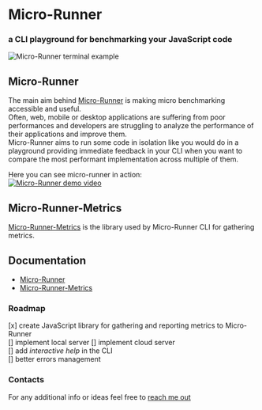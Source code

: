 # Micro-Runner
### a CLI playground for benchmarking your JavaScript code 

![Micro-Runner terminal example](https://github.com/lucamezzalira/micro-runner/raw/master/micro-runner.png "Micro-Runner terminal example")


## Micro-Runner
The main aim behind [Micro-Runner](https://github.com/lucamezzalira/micro-runner/blob/master/micro-runner/README.md) is making micro benchmarking accessible and useful.    
Often, web, mobile or desktop applications are suffering from poor performances and developers are struggling to analyze the performance of their applications and improve them.      
Micro-Runner aims to run some code in isolation like you would do in a playground providing immediate feedback in your CLI when you want to compare the most performant implementation across multiple of them.

Here you can see micro-runner in action:     
[![Micro-Runner demo video](https://img.youtube.com/vi/wTbvcjhdG7Q/0.jpg)](https://youtu.be/wTbvcjhdG7Q)

## Micro-Runner-Metrics
[Micro-Runner-Metrics](https://github.com/lucamezzalira/micro-runner/blob/master/micro-runner-metrics/README.md) is the library used by Micro-Runner CLI for gathering metrics.    

## Documentation
- [Micro-Runner](https://github.com/lucamezzalira/micro-runner/blob/master/micro-runner/README.md)
- [Micro-Runner-Metrics](https://github.com/lucamezzalira/micro-runner/blob/master/micro-runner-metrics/README.md)

### Roadmap
[x] create JavaScript library for gathering and reporting metrics to Micro-Runner   
[] implement local server
[] implement cloud server            
[] add _interactive help_ in the CLI       
[] better errors management    

### Contacts
For any additional info or ideas feel free to [reach me out](mailto:mezzalab@gmail.com)
